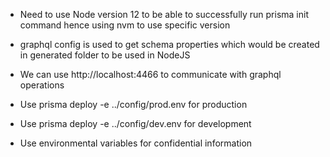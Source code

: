 + Need to use Node version 12 to be able to successfully run prisma init command hence using nvm to use specific version

+ graphql config is used to get schema properties which would be created in generated folder to be used in NodeJS

+ We can use http://localhost:4466 to communicate with graphql operations

+ Use prisma deploy -e ../config/prod.env for production

+ Use prisma deploy -e ../config/dev.env for development

+ Use environmental variables for confidential information
